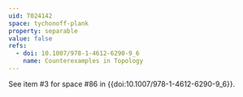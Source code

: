 ```yaml
---
uid: T024142
space: tychonoff-plank
property: separable
value: false
refs:
  - doi: 10.1007/978-1-4612-6290-9_6
    name: Counterexamples in Topology
---
```

See item #3 for space #86 in {{doi:10.1007/978-1-4612-6290-9_6}}.
